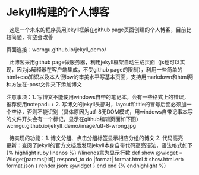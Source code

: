 # Jekyll构建的个人博客
   这是一个未来的程序员用jekyll框架在github page页面创建的个人博客，目前比较简陋，有空会改善

   页面连接：wcrngu.github.io/jekyll_demo/

   此博客采用github page做服务器，利用jekyll框架自动生成页面（js也可以实现，因为js解释器在客户端集成，不受github page的限制），利用一些简单的html+css知识以及本人很low的审美水平写基本页面，支持用markdown和html两种方法在-post文件夹下添加博文
   
   注意事项：1. 写博文不能使用windows自带的笔记本，会有一些格式上的错误，推荐使用notepad++
           2. 写博文的jekyll头部时，layout和title的冒号后面必须加一个空格，否则不能识别（具体原因为utf-8无DOM模式，用windows自带记事本写的文件开头会有一个标记，显示在github编辑页面如下图）wcrngu.github.io/jekyll_demo/image/utf-8-wrong.jpg
	   
   待实现的功能：1. 博文分组、点击分组标签显示相应分组的博文
	       2. 代码高亮
	       
更新：查阅了jekyll的官方文档后发现jekyll本身自带代码高亮语法，语法格式如下
{% highlight ruby linenos %}	//linenos意为显示行数
def show
  @widget = Widget(params[:id])
  respond_to do |format|
    format.html # show.html.erb
    format.json { render json: @widget }
  end
end
{% endhighlight %}
